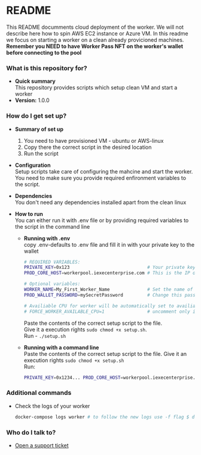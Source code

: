 # README #

This README documments cloud deployment of the worker. We will not describe here how to spin AWS EC2 instance or Azure VM.
In this readme we focus on starting a worker on a clean already provicioned machines.   
**Remember you NEED to have Worker Pass NFT on the worker's wallet before connecting to the pool**

### What is this repository for? ###

* **Quick summary**   
    This repository provides scripts which setup clean VM and start a worker
* **Version:** 1.0.0

### How do I get set up? ###

* **Summary of set up**
    1. You need to have provisioned VM - ubuntu or AWS-linux
    2. Copy there the correct script in the desired location
    3. Run the script

* **Configuration**   
    Setup scripts take care of configuring the mahcine and start the worker. You need to make sure you provide required enfironment variables to the script.
* **Dependencies**   
    You don't need any dependencies installed apart from the clean linux
* **How to run**    
    You can either run it with .env file or by providing required variables to the script in the command line

    * **Running with .env**  
    copy .env-defaults to .env file and fill it in with your private key to the wallet

        ```sh
        # REQUIRED VARIABLES:
        PRIVATE_KEY=0x123                             # Your private key to the wallet
        PROD_CORE_HOST=workerpool.iexecenterprise.com # This is the IP of the workerpool

        # Optional variables:
        WORKER_NAME=My_First_Worker_Name              # Set the name of your worker
        PROD_WALLET_PASSWORD=mySecretPassword         # Change this password to the one you've used for your wallet

        # Availiable CPU for worker will be automatically set to availiable CPU on host machine -1
        # FORCE_WORKER_AVAILABLE_CPU=1                # uncomment only if you want to force availiable CPU for worker
        ```
        
        Paste the contents of the correct setup script to the file.   
        Give it a execution rights `sudo chmod +x setup.sh`.    
        Run - `./setup.sh`

    * **Running with a command line**  
        Paste the contents of the correct setup script to the file. Give it an execution rights `sudo chmod +x setup.sh`  
        Run:  

        ```sh
        PRIVATE_KEY=0x1234... PROD_CORE_HOST=workerpool.iexecenterprise.com ./setup.sh
        ```

### Additional commands ###

* Check the logs of your worker

    ```sh
    docker-compose logs worker # to follow the new logs use -f flag $ docker-compose logs -f worker
    ```
    
### Who do I talk to? ###

* [Open a support ticket](https://iexecproject.atlassian.net/servicedesk/customer/portal/4/group/9/create/73)